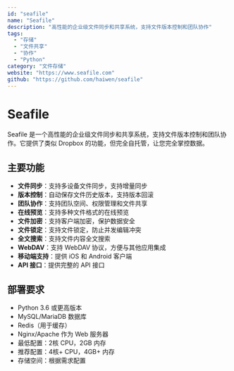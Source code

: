 ```yaml
---
id: "seafile"
name: "Seafile"
description: "高性能的企业级文件同步和共享系统，支持文件版本控制和团队协作"
tags:
  - "存储"
  - "文件共享"
  - "协作"
  - "Python"
category: "文件存储"
website: "https://www.seafile.com"
github: "https://github.com/haiwen/seafile"
---
```


# Seafile

Seafile 是一个高性能的企业级文件同步和共享系统，支持文件版本控制和团队协作。它提供了类似 Dropbox 的功能，但完全自托管，让您完全掌控数据。

## 主要功能

- **文件同步**：支持多设备文件同步，支持增量同步
- **版本控制**：自动保存文件历史版本，支持版本回滚
- **团队协作**：支持团队空间、权限管理和文件共享
- **在线预览**：支持多种文件格式的在线预览
- **文件加密**：支持客户端加密，保护数据安全
- **文件锁定**：支持文件锁定，防止并发编辑冲突
- **全文搜索**：支持文件内容全文搜索
- **WebDAV**：支持 WebDAV 协议，方便与其他应用集成
- **移动端支持**：提供 iOS 和 Android 客户端
- **API 接口**：提供完整的 API 接口

## 部署要求

- Python 3.6 或更高版本
- MySQL/MariaDB 数据库
- Redis（用于缓存）
- Nginx/Apache 作为 Web 服务器
- 最低配置：2核 CPU，2GB 内存
- 推荐配置：4核+ CPU，4GB+ 内存
- 存储空间：根据需求配置 